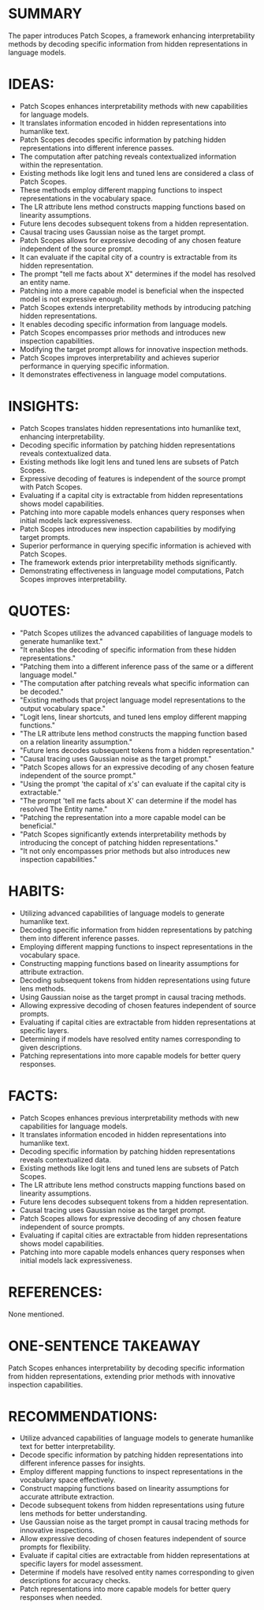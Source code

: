 # SUMMARY
The paper introduces Patch Scopes, a framework enhancing interpretability methods by decoding specific information from hidden representations in language models.

# IDEAS:
- Patch Scopes enhances interpretability methods with new capabilities for language models.
- It translates information encoded in hidden representations into humanlike text.
- Patch Scopes decodes specific information by patching hidden representations into different inference passes.
- The computation after patching reveals contextualized information within the representation.
- Existing methods like logit lens and tuned lens are considered a class of Patch Scopes.
- These methods employ different mapping functions to inspect representations in the vocabulary space.
- The LR attribute lens method constructs mapping functions based on linearity assumptions.
- Future lens decodes subsequent tokens from a hidden representation.
- Causal tracing uses Gaussian noise as the target prompt.
- Patch Scopes allows for expressive decoding of any chosen feature independent of the source prompt.
- It can evaluate if the capital city of a country is extractable from its hidden representation.
- The prompt "tell me facts about X" determines if the model has resolved an entity name.
- Patching into a more capable model is beneficial when the inspected model is not expressive enough.
- Patch Scopes extends interpretability methods by introducing patching hidden representations.
- It enables decoding specific information from language models.
- Patch Scopes encompasses prior methods and introduces new inspection capabilities.
- Modifying the target prompt allows for innovative inspection methods.
- Patch Scopes improves interpretability and achieves superior performance in querying specific information.
- It demonstrates effectiveness in language model computations.

# INSIGHTS:
- Patch Scopes translates hidden representations into humanlike text, enhancing interpretability.
- Decoding specific information by patching hidden representations reveals contextualized data.
- Existing methods like logit lens and tuned lens are subsets of Patch Scopes.
- Expressive decoding of features is independent of the source prompt with Patch Scopes.
- Evaluating if a capital city is extractable from hidden representations shows model capabilities.
- Patching into more capable models enhances query responses when initial models lack expressiveness.
- Patch Scopes introduces new inspection capabilities by modifying target prompts.
- Superior performance in querying specific information is achieved with Patch Scopes.
- The framework extends prior interpretability methods significantly.
- Demonstrating effectiveness in language model computations, Patch Scopes improves interpretability.

# QUOTES:
- "Patch Scopes utilizes the advanced capabilities of language models to generate humanlike text."
- "It enables the decoding of specific information from these hidden representations."
- "Patching them into a different inference pass of the same or a different language model."
- "The computation after patching reveals what specific information can be decoded."
- "Existing methods that project language model representations to the output vocabulary space."
- "Logit lens, linear shortcuts, and tuned lens employ different mapping functions."
- "The LR attribute lens method constructs the mapping function based on a relation linearity assumption."
- "Future lens decodes subsequent tokens from a hidden representation."
- "Causal tracing uses Gaussian noise as the target prompt."
- "Patch Scopes allows for an expressive decoding of any chosen feature independent of the source prompt."
- "Using the prompt 'the capital of x's' can evaluate if the capital city is extractable."
- "The prompt 'tell me facts about X' can determine if the model has resolved The Entity name."
- "Patching the representation into a more capable model can be beneficial."
- "Patch Scopes significantly extends interpretability methods by introducing the concept of patching hidden representations."
- "It not only encompasses prior methods but also introduces new inspection capabilities."

# HABITS:
- Utilizing advanced capabilities of language models to generate humanlike text.
- Decoding specific information from hidden representations by patching them into different inference passes.
- Employing different mapping functions to inspect representations in the vocabulary space.
- Constructing mapping functions based on linearity assumptions for attribute extraction.
- Decoding subsequent tokens from hidden representations using future lens methods.
- Using Gaussian noise as the target prompt in causal tracing methods.
- Allowing expressive decoding of chosen features independent of source prompts.
- Evaluating if capital cities are extractable from hidden representations at specific layers.
- Determining if models have resolved entity names corresponding to given descriptions.
- Patching representations into more capable models for better query responses.

# FACTS:
- Patch Scopes enhances previous interpretability methods with new capabilities for language models.
- It translates information encoded in hidden representations into humanlike text.
- Decoding specific information by patching hidden representations reveals contextualized data.
- Existing methods like logit lens and tuned lens are subsets of Patch Scopes.
- The LR attribute lens method constructs mapping functions based on linearity assumptions.
- Future lens decodes subsequent tokens from a hidden representation.
- Causal tracing uses Gaussian noise as the target prompt.
- Patch Scopes allows for expressive decoding of any chosen feature independent of source prompts.
- Evaluating if capital cities are extractable from hidden representations shows model capabilities.
- Patching into more capable models enhances query responses when initial models lack expressiveness.

# REFERENCES:
None mentioned.

# ONE-SENTENCE TAKEAWAY
Patch Scopes enhances interpretability by decoding specific information from hidden representations, extending prior methods with innovative inspection capabilities.

# RECOMMENDATIONS:
- Utilize advanced capabilities of language models to generate humanlike text for better interpretability.
- Decode specific information by patching hidden representations into different inference passes for insights.
- Employ different mapping functions to inspect representations in the vocabulary space effectively.
- Construct mapping functions based on linearity assumptions for accurate attribute extraction.
- Decode subsequent tokens from hidden representations using future lens methods for better understanding.
- Use Gaussian noise as the target prompt in causal tracing methods for innovative inspections.
- Allow expressive decoding of chosen features independent of source prompts for flexibility.
- Evaluate if capital cities are extractable from hidden representations at specific layers for model assessment.
- Determine if models have resolved entity names corresponding to given descriptions for accuracy checks.
- Patch representations into more capable models for better query responses when needed.